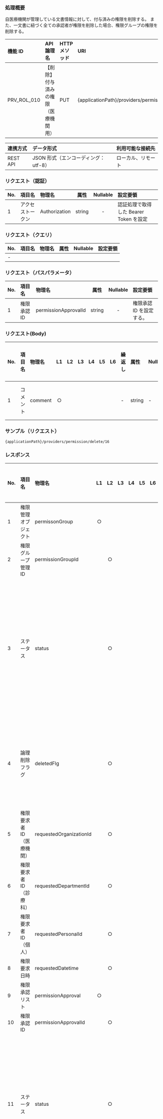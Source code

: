 ### 処理概要

自医療機関が管理している文書情報に対して、付与済みの権限を削除する。
また、一文書に紐づく全ての承認者が権限を削除した場合、権限グループの権限を削除する。

| 機能 ID     | API 論理名                           | HTTP メソッド | URI                                                                  |
| :---------- | :----------------------------------- | :------------ | :------------------------------------------------------------------- |
| PRV_ROL_010 | 【削除】付与済みの権限（医療機関用） | PUT           | {applicationPath}/providers/permission/delete/{permissionApprovalId} |

| 連携方式 | データ形式                           | 利用可能な接続先   |
| :------- | :----------------------------------- | :----------------- |
| REST API | JSON 形式（エンコーディング：utf-8） | ローカル、リモート |

### リクエスト（認証）

| No. | 項目名           | 物理名        |  属性  | Nullable | 設定要領                               |
| :-- | :--------------- | :------------ | :----: | :------: | :------------------------------------- |
| 1   | アクセストークン | Authorization | string |    -     | 認証処理で取得した Bearer Token を設定 |

### リクエスト（クエリ）

| No. | 項目名 | 物理名 | 属性 | Nullable | 設定要領 |
| :-- | :----- | :----- | :--: | :------: | :------- |
| -   |        |        |      |          |          |

### リクエスト（パスパラメータ）

| No. | 項目名      | 物理名               |  属性  | Nullable | 設定要領                 |
| :-- | :---------- | :------------------- | :----: | :------: | :----------------------- |
| 1   | 権限承認 ID | permissionApprovalId | string |    -     | 権限承認 ID を設定する。 |

### リクエスト(Body)

| No. | 項目名   | 物理名  | L1  | L2  | L3  | L4  | L5  | L6  | 繰返し | 属性   | Nullable | リクエスト設定要領 |
| :-- | :------- | :------ | :-: | :-: | :-: | :-: | :-: | :-: | :----- | :----- | :------- | :----------------- |
| 1   | コメント | comment |  ○  |     |     |     |     |     | -      | string | -        | 削除理由を記載する。 |

### サンプル（リクエスト）

```
{applicationPath}/providers/permission/delete/16
```

### レスポンス

| No. | 項目名                    | 物理名                  | L1  | L2  | L3  | L4  | L5  | L6  | 繰返し | 属性    | Nullable | レスポンス設定要領                                                                         |
| :-- | :------------------------ | :---------------------- | :-: | :-: | :-: | :-: | :-: | :-: | :----- | :------ | :------- | :----------------------------------------------------------------------------------------- |
| 1   | 権限管理オブジェクト      | permissonGroup          |  ○  |     |     |     |     |     | -      | object  | ○        |                                                                                            |
| 2   | 権限グループ管理 ID       | permissionGroupId       |     |  ○  |     |     |     |     | -      | string  | -        |                                                                                            |
| 3   | ステータス                | status                  |     |  ○  |     |     |     |     | -      | string  | -        | 権限の承認状態を設定する。<br/>0:承認要求中<br/>1:承認済み<br/>2:承認拒否<br/>3:承認取下げ |
| 4   | 論理削除フラグ            | deletedFlg              |     |  ○  |     |     |     |     | -      | integer | -        | 権限の削除状態を設定する。<br/>0:未削除<br/>1:削除済み                                     |
| 5   | 権限要求者 ID（医療機関） | requestedOrganizationId |     |  ○  |     |     |     |     | -      | string  | -        |                                                                                            |
| 6   | 権限要求者 ID（診療科）   | requestedDepartmentId   |     |  ○  |     |     |     |     | -      | string  | -        |                                                                                            |
| 7   | 権限要求者 ID（個人）     | requestedPersonalId     |     |  ○  |     |     |     |     | -      | string  | -        |                                                                                            |
| 8   | 権限要求日時              | requestedDatetime       |     |  ○  |     |     |     |     | -      | date    | -        |                                                                                            |
| 9   | 権限承認リスト            | permissionApproval      |  ○  |     |     |     |     |     | ○      | array   | -        |                                                                                            |
| 10  | 権限承認 ID               | permissionApprovalId    |     |  ○  |     |     |     |     | -      | string  | -        |                                                                                            |
| 11  | ステータス                | status                  |     |  ○  |     |     |     |     | -      | string  | -        | 権限の承認状態を設定する。<br/>0:承認要求中<br/>1:承認済み<br/>2:承認拒否<br/>3:承認取下げ |
| 12  | 論理削除フラグ            | deletedFlg              |     |  ○  |     |     |     |     | -      | integer | -        | 権限の削除状態を設定する。<br/>0:未削除<br/>1:削除済み                                     |
| 13  | 権限承認者 ID（医療機関） | allowableOrganizationId |     |  ○  |     |     |     |     | -      | string  | -        |                                                                                            |
| 14  | 権限承認者 ID（診療科）   | allowableDepartmentId   |     |  ○  |     |     |     |     | -      | string  | -        |                                                                                            |
| 15  | 権限承認者 ID（個人）     | allowablePersonalId     |     |  ○  |     |     |     |     | -      | string  | -        |                                                                                            |
| 16  | 権限コメントリスト        | permissionComment       |  ○  |     |     |     |     |     | ○      | array   | -        |                                                                                            |
| 17  | 権限コメント ID           | permissionCommentId     |     |  ○  |     |     |     |     | -      | string  | -        |                                                                                            |
| 18  | 医療機関 ID               | organizationId          |     |  ○  |     |     |     |     | -      | string  | -        |                                                                                            |
| 19  | 診療科 ID                 | departmentId            |     |  ○  |     |     |     |     | -      | string  | -        |                                                                                            |
| 20  | 個人 ID                   | personalId              |     |  ○  |     |     |     |     | -      | string  | -        |                                                                                            |
| 21  | コメント                  | comment                 |     |  ○  |     |     |     |     | -      | string  | -        |                                                                                            |

| エラー条件                                                        |
| :---------------------------------------------------------------- |
| システムエラー<br/>・API 共通仕様に準拠<br/>業務エラー<br/>・なし |

### サンプル（レスポンス）

```json title="正常終了"
{
  "permissionGroup": {
    "permissionGroupId": "6a7a8516-610d-4c35-bf95-9e7b5219a852",
    "status": "1",
    "deletedFlg": 1,
    "requestedOrganizationId": "1310000001",
    "requestedDepartmentId": "",
    "requestedPersonalId": "ececfc9e-4b53-48c0-96da-482ffdf69a95",
    "requestedDatetime": "Oct 7, 2021, 7:51:02 PM"
  },
  "permissionApproval": [
    {
      "permissionApprovalId": 2,
      "status": "1",
      "deletedFlg": 1,
      "allowablePersonalId": "db04b087-52ee-4d69-9861-07e4d3db325e",
      "approverPersonalId": "db04b087-52ee-4d69-9861-07e4d3db325e",
      "approvedDatetime": "Oct 7, 2021, 8:02:04 PM"
    }
  ],
  "permissionComment": [
    {
      "personalId": "db04b087-52ee-4d69-9861-07e4d3db325e",
      "comment": "〜のため削除します"
    }
  ]
}
```

```json title="異常終了"
{
  "errorCode": "PLAT500"
}
```

### 備考

なし
